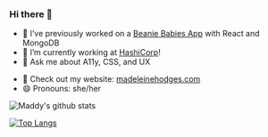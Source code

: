 ### Hi there 🐛

- 🔭 I’ve previously worked on a [Beanie Babies App](https://github.com/Mfhodges/BeanieBabiesApi) with React and MongoDB
- 🌱 I’m currently working at [HashiCorp](https://www.hashicorp.com/)! 
- 💬 Ask me about A11y, CSS, and UX
<!-- - 📫 How to reach me: [mfhodges95@gmail.com](mailto:mfhodges95@gmail.com)
- 📝 [My resume](https://docs.google.com/document/d/1bENTDmWKKxstnqvybTr4LDCb4abnXlqcdnFAHwmv4_I/edit?usp=sharing) -->
- 🔗 Check out my website: [madeleinehodges.com](https://www.madeleinehodges.com/about/)
- 😄 Pronouns: she/her

![Maddy's github stats](https://github-readme-stats.vercel.app/api?username=mfhodges&show_icons=true&theme=dark) 

[![Top Langs](https://github-readme-stats.vercel.app/api/top-langs/?username=mfhodges&layout=compact&theme=dark)](https://github.com/mfhodges/github-readme-stats)

<!--
**Mfhodges/mfhodges** is a ✨ _special_ ✨ repository because its `README.md` (this file) appears on your GitHub profile.

Here are some ideas to get you started:

- 🔭 I’m currently working on ...
- 🌱 I’m currently learning ...
- 👯 I’m looking to collaborate on ...
- 🤔 I’m looking for help with ...
- 💬 Ask me about ...
- 📫 How to reach me: ...
- 😄 Pronouns: ...
- ⚡ Fun fact: ...
-->
